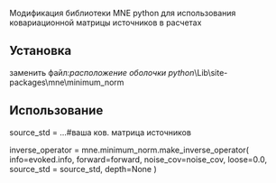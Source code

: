 Модификация библиотеки MNE python для использования ковариационной матрицы источников в расчетах
## Установка
заменить файл:*расположение оболочки python*\Lib\site-packages\mne\minimum_norm
## Использование 

source_std  = ...#ваша ков. матрица источников

inverse_operator = mne.minimum_norm.make_inverse_operator(
    info=evoked.info, forward=forward, noise_cov=noise_cov, loose=0.0, source_std = source_std, depth=None
)

